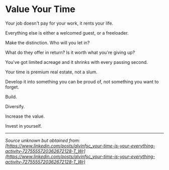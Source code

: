 # Value Your Time

Your job doesn't pay for your work, it rents your life.

Everything else is either a welcomed guest, or a freeloader.

Make the distinction. Who will you let in?

What do they offer in return? Is it worth what you're giving up?

You've got limited acreage and it shrinks with every passing second.

Your time is premium real estate, not a slum.

Develop it into something you can be proud of, not something you want to forget.

Build.

Diversify.

Increase the value.

Invest in yourself.

------

*Source unknown but obtained from: [https://www.linkedin.com/posts/alvinfsc_your-time-is-your-everything-activity-7275555720362672128-T_Wr](https://www.linkedin.com/posts/alvinfsc_your-time-is-your-everything-activity-7275555720362672128-T_Wr)*

